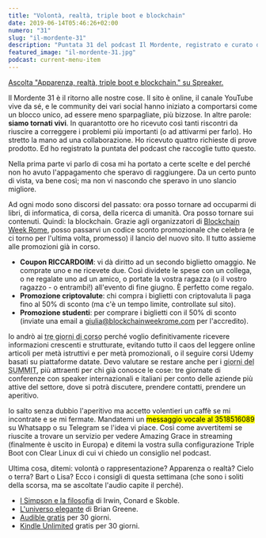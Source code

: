 ```yaml
---
title: "Volontà, realtà, triple boot e blockchain"
date: 2019-06-14T05:46:26+02:00
numero: "31"
slug: "il-mordente-31"
description: "Puntata 31 del podcast Il Mordente, registrato e curato da Riccardo Palombo."
featured_image: "il-mordente-31.jpg"
podcast: current-menu-item
---
```


<a class="spreaker-player" href="https://www.spreaker.com/episode/18261556" data-resource="episode_id=18261556" data-width="100%" data-height="200px" data-theme="light" data-playlist="false" data-playlist-continuous="false" data-autoplay="false" data-live-autoplay="false" data-chapters-image="true" data-episode-image-position="right" data-hide-logo="false" data-hide-likes="false" data-hide-comments="false" data-hide-sharing="false" data-hide-download="true" >Ascolta "Apparenza, realtà, triple boot e blockchain." su Spreaker.</a>

Il Mordente 31 è il ritorno alle nostre cose. Il sito è online, il canale YouTube vive da sé, e le community dei vari social hanno iniziato a comportarsi come un blocco unico, ad essere meno sparpagliate, più bizzose. In altre parole: **siamo tornati vivi**. In quarantotto ore ho ricevuto così tanti riscontri da riuscire a correggere i problemi più importanti (o ad attivarmi per farlo). Ho stretto la mano ad una collaborazione. Ho ricevuto quattro richieste di prove prodotto. Ed ho registrato la puntata del podcast che raccoglie tutto questo. 

Nella prima parte vi parlo di cosa mi ha portato a certe scelte e del perché non ho avuto l'appagamento che speravo di raggiungere. Da un certo punto di vista, va bene così; ma non vi nascondo che speravo in uno slancio migliore.

Ad ogni modo sono discorsi del passato: ora posso tornare ad occuparmi di libri, di informatica, di corsa, della ricerca di umanità. Ora posso tornare sui contenuti. Quindi: la blockchain. Grazie agli organizzatori di <a href="https://www.blockchainweekrome.com" title="Blockchain Week Rome 2019" rel="nofollow">Blockchain Week Rome</a>, posso passarvi un codice sconto promozionale che celebra (e ci torno per l'ultima volta, promesso) il lancio del nuovo sito. Il tutto assieme alle promozioni già in corso.

- **Coupon RICCARDOIM**: vi dà diritto ad un secondo biglietto omaggio. Ne comprate uno e ne ricevete due. Così dividete le spese con un collega, o ne regalate uno ad un amico, o portate la vostra ragazza (o il vostro ragazzo - o entrambi!) all'evento di fine giugno. È perfetto come regalo.
- **Promozione criptovalute**: chi compra i biglietti con criptovaluta li paga fino al 50% di sconto (ma c'è un tempo limite, controllate sul sito).
- **Promozione studenti**: per comprare i biglietti con il 50% di sconto (inviate una email a giulia@blockchainweekrome.com per l'accredito).

Io andrò ai <abbr title="25, 26, 27 giugno">tre giorni di corso</abbr> perché voglio definitivamente ricevere informazioni crescenti e strutturate, evitando tutto il caos del leggere online articoli per metà istruttivi e per metà promozionali, o il seguire corsi Udemy basati su piattaforme datate. Devo valutare se restare anche per i <abbr title="28, 29, 30 giugno">giorni del SUMMIT</abbr>, più attraenti per chi già conosce le cose: tre giornate di conferenze con speaker internazionali e italiani per conto delle aziende più attive del settore, dove si potrà discutere, prendere contatti, prendere un aperitivo.

Io salto senza dubbio l'aperitivo ma accetto volentieri un caffè se mi incontrate e se mi fermate. Mandatemi un <mark>messaggio vocale al 3518516089</mark> su Whatsapp o su Telegram se l'idea vi piace. Così come avvertitemi se riuscite a trovare un servizio per vedere Amazing Grace in streaming (finalmente è uscito in Europa) e ditemi la vostra sulla configurazione Triple Boot con Clear Linux di cui vi chiedo un consiglio nel podcast.

Ultima cosa, ditemi: volontà o rappresentazione? Apparenza o realtà? Cielo o terra? Bart o Lisa? Ecco i consigli di questa settimana (che sono i soliti della scorsa, ma se ascoltate l'audio capite il perché).

<ul>
<li><a class="text-info" href="https://amzn.to/2KvGqdX" target="_blank" rel="nofollow" title="Vedi il libro I Simpson e la filosofia">I Simpson e la filosofia</a> di Irwin, Conard e Skoble.</li>
<li><a class="text-info" href="https://amzn.to/2JFUeSJ" target="_blank" rel="nofollow" title="Vedi il libro L'universo elegante">L'universo elegante</a> di Brian Greene.</li>
<li><a class="text-info" href="https://amzn.to/2TVaMbA" target="_blank" title="Amazon Audible">Audible gratis</a> per 30 giorni.</li>
<li><a class="text-info" href="https://www.amazon.it/kindle-dbs/hz/signup?tag=eeepcit-21" target="_blank" title="Kindle Unlimited 30 giorni">Kindle Unlimited</a> gratis per 30 giorni.</li>
</ul>
